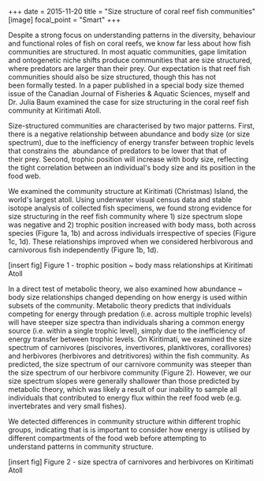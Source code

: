 +++
date = 2015-11-20
title = "Size structure of coral reef fish communities"
[image]
focal_point = "Smart"
+++

Despite a strong focus on understanding patterns in the diversity, behaviour and functional roles of fish on coral reefs, we know far less about how fish communities are structured. In most aquatic communities, gape limitation and ontogenetic niche shifts produce communities that are size structured, where predators are larger than their prey. Our expectation is that reef fish communities should also be size structured, though this has not been formally tested. In a paper published in a special body size themed issue of the Canadian Journal of Fisheries & Aquatic Sciences, myself and Dr. Julia Baum examined the case for size structuring in the coral reef fish community at Kiritimati Atoll.

Size-structured communities are characterised by two major patterns. First, there is a negative relationship between abundance and body size (or size spectrum), due to the inefficiency of energy transfer between trophic levels that constrains the  abundance of predators to be lower that that of their prey. Second, trophic position will increase with body size, reflecting the tight correlation between an individual's body size and its position in the food web.

We examined the community structure at Kiritimati (Christmas) Island, the world's largest atoll. Using underwater visual census data and stable isotope analysis of collected fish specimens, we found strong evidence for size structuring in the reef fish community where 1) size spectrum slope was negative and 2) trophic position increased with body mass, both across species (Figure 1a, 1b) and across individuals irrespective of species (Figure 1c, 1d). These relationships improved when we considered herbivorous and carnivorous fish independently (Figure 1b, 1d).

[insert fig] Figure 1 - trophic position ~ body mass relationships at Kiritimati Atoll

In a direct test of metabolic theory, we also examined how abundance ~ body size relationships changed depending on how energy is used within subsets of the community. Metabolic theory predicts that individuals competing for energy through predation (i.e. across multiple trophic levels) will have steeper size spectra than individuals sharing a common energy source (i.e. within a single trophic level), simply due to the inefficiency of energy transfer between trophic levels. On Kiritimati, we examined the size spectrum of carnivores (piscivores, invertivores, planktivores, corallivores) and herbivores (herbivores and detritivores) within the fish community. As predicted, the size spectrum of our carnivore community was steeper than the size spectrum of our herbivore community (Figure 2). However, we our size spectrum slopes were generally shallower than those predicted by metabolic theory, which was likely a result of our inability to sample all individuals that contributed to energy flux within the reef food web (e.g. invertebrates and very small fishes).

We detected differences in community structure within different trophic groups, indicating that is is important to consider how energy is utilised by different compartments of the food web before attempting to understand patterns in community structure.

[insert fig] Figure 2 - size spectra of carnivores and herbivores on Kiritimati Atoll
